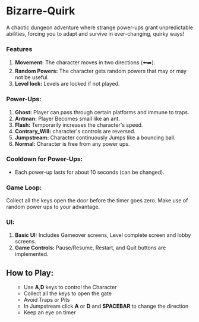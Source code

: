 # Bizarre-Quirk
A chaotic dungeon adventure where strange power-ups grant unpredictable abilities, forcing you to adapt and survive in ever-changing, quirky ways!

### Features
<ol>
<li><b>Movement:</b> The character moves in two directions (⬅️➡️).</li>
<li><b>Random Powers:</b> The character gets random powers that may or may not be useful.</li>
<li><b>Level lock:</b> Levels are locked if not played.</li>

</ol>

### Power-Ups:
<ol>
<li><b>Ghost:</b> Player can pass through certain platforms and immune to traps.</li>
<li><b>Antman:</b> Player Becomes small like an ant.</li>
<li><b>Flash:</b>  Temporarily increases the character's speed.</li>
  <li><b>Contrary_Will:</b>  character's controls are reversed.</li>
  <li><b>Jumpstream:</b>  Character continuously Jumps like a bouncing ball.</li>
    <li><b>Normal:</b>  Character is free from any power ups.</li>
</ol>

### Cooldown for Power-Ups:
<ul>
  <li>Each power-up lasts for about 10 seconds (can be changed).</li>
</ul>

### Game Loop:
Collect all the keys open the door before the timer goes zero. Make use of random power ups to your advantage.

### UI:
<ol>
<li><b>Basic UI:</b> Includes Gameover screens, Level complete screen and lobby screens.</li>
<li><b>Game Controls:</b> Pause/Resume, Restart, and Quit buttons are implemented.</li>
</ol>

## How to Play:
<ol>
    <ul>
      <li>Use <b>A</b>,<b>D</b> keys to control the Character</li>
         <li> Collect all the keys to open the gate</li></li>
         <li>Avoid Traps or Pits</li>
      <li>In Jumpstream  click <b>A</b> or <b>D</b> and <b>SPACEBAR</b> to change the direction</li>
     <li>Keep an eye on timer</li> 
    </ul>
</ol>

